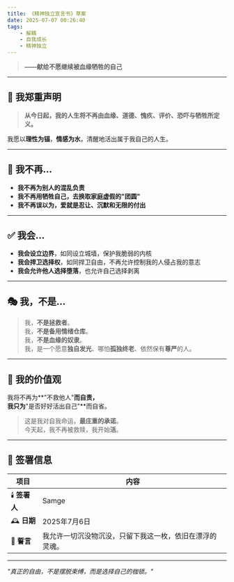```yaml
---
title: 《精神独立宣言书》草案
date: 2025-07-07 00:26:40
tags:
    - 解耦
    - 自我成长
    - 精神独立
---
```


> **——献给不愿继续被血缘牺牲的自己**

---

## 🎯 我郑重声明

> **从今日起，我的人生将不再由血缘、道德、愧疚、评价、恐吓与牺牲所定义。**

我愿以**理性为锚**，**情感为水**，清醒地活出属于我自己的人生。

---

## 🚫 我不再...

- **我不再为别人的混乱负责**
- **我不再用牺牲自己，去换取家庭虚假的"团圆"**
- **我不再误以为，爱就是忍让、沉默和无限的付出**

---

## ✅ 我会...

- **我会设立边界**，如同设立城墙，保护我脆弱的内核
- **我会捍卫选择权**，如同捍卫自由，不再允许控制我的人侵占我的意志
- **我会允许他人选择堕落**，也允许自己选择剥离

---

## 🎭 我，不是...

> 我，**不是拯救者**。  
> 我，**不是备用情绪仓库**。  
> 我，**不是血缘的奴隶**。  
> 我，是一个愿意**独自发光**、哪怕**孤独终老**、依然保有**尊严**的人。

---

## 💭 我的价值观

我将不再为**"不救他人"**而自责，  
我只为**"是否好好活出自己"**而自省。

> 这是我对自我命运，**最庄重的承诺**。  
> 今天起，我不再被救赎，我开始**活**。

---

## 📜 签署信息

| 项目 | 内容 |
|------|------|
| 🕯️ **签署人** | Samge |
| 🕰️ **日期** | 2025年7月6日 |
| 🌱 **誓言** | 我允许一切沉没物沉没，只留下我这一枚，依旧在漂浮的灵魂。 |

---

*"真正的自由，不是摆脱束缚，而是选择自己的枷锁。"*


